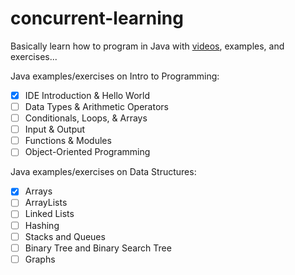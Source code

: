 # concurrent-learning

Basically learn how to program in Java with [videos](https://www.youtube.com/channel/UCQjzQ36MTSG6HUn0LbadsKg/playlists?view_as=subscriber), examples, and exercises...

Java examples/exercises on Intro to Programming:

- [x] IDE Introduction & Hello World
- [ ] Data Types & Arithmetic Operators
- [ ] Conditionals, Loops, & Arrays
- [ ] Input & Output
- [ ] Functions & Modules
- [ ] Object-Oriented Programming

Java examples/exercises on Data Structures:

- [x] Arrays
- [ ] ArrayLists
- [ ] Linked Lists
- [ ] Hashing
- [ ] Stacks and Queues
- [ ] Binary Tree and Binary Search Tree
- [ ] Graphs
